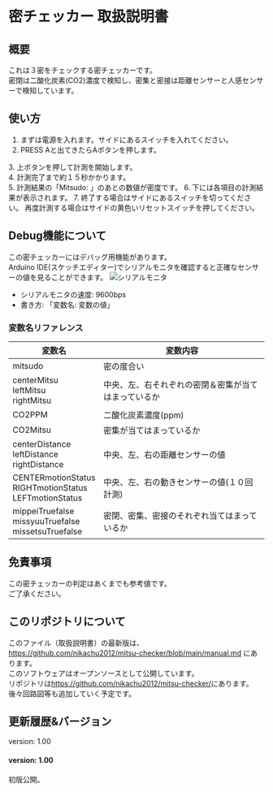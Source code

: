 # 密チェッカー 取扱説明書
## 概要
これは３密をチェックする密チェッカーです。  
密閉は二酸化炭素(CO2)濃度で検知し、密集と密接は距離センサーと人感センサーで検知しています。  

## 使い方
1. まずは電源を入れます。サイドにあるスイッチを入れてください。  
2. PRESS Aと出てきたらAボタンを押します。  
<img href="https://i.imgur.com/R8LWEwq.png" width="600">
3. 上ボタンを押して計測を開始します。  
<img href="https://i.imgur.com/5ZauF0g.png" width="600">
4. 計測完了まで約１５秒かかります。  
<img href="https://i.imgur.com/5ZauF0g.png" width="600">
5. 計測結果の「Mitsudo: 」のあとの数値が密度です。  
6. 下には各項目の計測結果が表示されます。  
7. 終了する場合はサイドにあるスイッチを切ってください。  再度計測する場合はサイドの黄色いリセットスイッチを押してください。  

## Debug機能について
この密チェッカーにはデバッグ用機能があります。  
Arduino IDE(スケッチエディター)でシリアルモニタを確認すると正確なセンサーの値を見ることができます。
![シリアルモニタ](https://i.imgur.com/sSkcASg.png)  
* シリアルモニタの速度: 9600bps
* 書き方: 「変数名: 変数の値」

### 変数名リファレンス
|変数名|変数内容|  
|---|---|  
|mitsudo|密の度合い|  
|centerMitsu<br>leftMitsu<br>rightMitsu|中央、左、右それぞれの密閉＆密集が当てはまっているか|  
|CO2PPM|二酸化炭素濃度(ppm)|  
|CO2Mitsu|密集が当てはまっているか|  
|centerDistance<br>leftDistance<br>rightDistance|中央、左、右の距離センサーの値|  
|CENTERmotionStatus<br>RIGHTmotionStatus<br>LEFTmotionStatus|中央、左、右の動きセンサーの値(１０回計測)|  
|mippeiTruefalse<br>missyuuTruefalse<br>missetsuTruefalse<br>|密閉、密集、密接のそれぞれ当てはまっているか|  

## 免責事項
この密チェッカーの判定はあくまでも参考値です。  
ご了承ください。

## このリポジトリについて
このファイル（取扱説明書）の最新版は、<https://github.com/nikachu2012/mitsu-checker/blob/main/manual.md> にあります。  
このソフトウェアはオープンソースとして公開しています。  
リポジトリは<https://github.com/nikachu2012/mitsu-checker/>にあります。  
後々回路図等も追加していく予定です。　　

## 更新履歴&バージョン
version: 1.00  

#### version: 1.00
初版公開。
